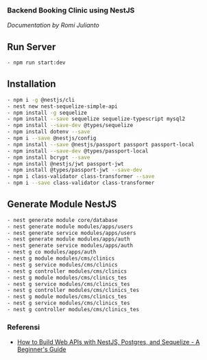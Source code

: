 ### Backend Booking Clinic using NestJS

_Documentation by Romi Julianto_

## Run Server

```bash
- npm run start:dev
```
## Installation

```bash
- npm i -g @nestjs/cli
- nest new nest-sequelize-simple-api
- npm install -g sequelize
- npm install --save sequelize sequelize-typescript mysql2
- npm install --save-dev @types/sequelize
- npm install dotenv --save
- npm i --save @nestjs/config
- npm install --save @nestjs/passport passport passport-local
- npm install --save-dev @types/passport-local
- npm install bcrypt --save
- npm install @nestjs/jwt passport-jwt
- npm install @types/passport-jwt --save-dev
- npm i class-validator class-transformer --save
- npm i --save class-validator class-transformer
```

## Generate Module NestJS

```bash
- nest generate module core/database
- nest generate module modules/apps/users
- nest generate service modules/apps/users
- nest generate module modules/apps/auth
- nest generate service modules/apps/auth
- nest g co modules/apps/auth
- nest g module modules/cms/clinics
- nest g service modules/cms/clinics
- nest g controller modules/cms/clinics
- nest g module modules/cms/clinics_tes
- nest g service modules/cms/clinics_tes
- nest g controller modules/cms/clinics_tes
- nest g module modules/cms/clinics_tes
- nest g service modules/cms/clinics_tes
- nest g controller modules/cms/clinics_tes
```

### Referensi

- [How to Build Web APIs with NestJS, Postgres, and Sequelize - A Beginner's Guide](https://www.freecodecamp.org/news/build-web-apis-with-nestjs-beginners-guide/)
